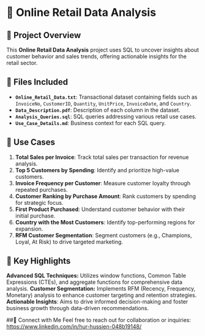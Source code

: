 # 🛒 Online Retail Data Analysis

## 📄 Project Overview
This **Online Retail Data Analysis** project uses SQL to uncover insights about customer behavior and sales trends, offering actionable insights for the retail sector.

## 📂 Files Included
- **`Online_Retail_Data.txt`**: Transactional dataset containing fields such as `InvoiceNo`, `CustomerID`, `Quantity`, `UnitPrice`, `InvoiceDate`, and `Country`.
- **`Data_Description.pdf`**: Description of each column in the dataset.
- **`Analysis_Queries.sql`**: SQL queries addressing various retail use cases.
- **`Use_Case_Details.md`**: Business context for each SQL query.

## 🎯 Use Cases
1. **Total Sales per Invoice**: Track total sales per transaction for revenue analysis.
2. **Top 5 Customers by Spending**: Identify and prioritize high-value customers.
3. **Invoice Frequency per Customer**: Measure customer loyalty through repeated purchases.
4. **Customer Ranking by Purchase Amount**: Rank customers by spending for strategic focus.
5. **First Product Purchased**: Understand customer behavior with their initial purchase.
6. **Country with the Most Customers**: Identify top-performing regions for expansion.
7. **RFM Customer Segmentation**: Segment customers (e.g., Champions, Loyal, At Risk) to drive targeted marketing.

## 🔑 Key Highlights
 **Advanced SQL Techniques:** Utilizes window functions, Common Table Expressions (CTEs), and aggregate functions for comprehensive data analysis.
**Customer Segmentation:** Implements RFM (Recency, Frequency, Monetary) analysis to enhance customer targeting and retention strategies.
**Actionable Insights**: Aims to drive informed decision-making and foster business growth through data-driven recommendations.

##💼 Connect with Me
Feel free to reach out for collaboration or inquiries:
 https://www.linkedin.com/in/hur-hussien-048b19148/
